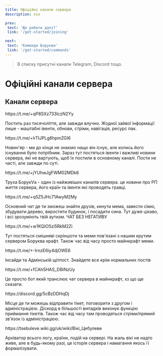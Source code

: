 ```yaml
---
title: Офіційні канали сервера
description: xxx

prev:
 text: 'Що робити далі?'
 link: '/get-started/joining'

next:
 text: 'Команди Борукви'
 link: '/get-started/commands'
---
```


> В списку присутні канали Telegram, Discord тощо.

<!-- 
Треба:
1. Перебрати посилання які мають тут знаходитись
2. Перебрати порядок (основні чати зверху, щітпост внизу)
3. Зробити скріншоти та оновити описи до кожного чату
-->

# Офіційні канали сервера
## Канали сервера

<!-- Цебулевий Майнкрафт 1.21+ #УкрТг ✙ -->    https://t.me/+qP8SXz733lczN2Yy
Постить раз тисячоліття, але завжди влучно. Жодної зайвої інформації лише -  маштабні івенти, обнови, стріми, навігація, ресурс пак.
<!-- Новин'яр Цебулевий -->                     https://t.me/+lrTIJPLg6hpmZGI6
Новин'яр - ми до кінця не знаємо нащо він існує, але колись його існування було потрібним. Зараз тут постяться івенти і важливі новини сервера, які не вартують, щоб їх постили в основному каналі.
Пости не часті, але завжди по суті.       
<!-- Труха ⚡️ БорукVа -->                       https://t.me/+jYUhwJgFWM02MDk6
Труха БорукVа - один із найживіших каналів сервера. це новини про РП життя сервера, його країн та івенти які проводять гравці.     
<!-- Боруква Майн Хаб 1.21+| чат серверу -->     https://t.me/+q5Z5JHc71AwyM2My
Основний чат де ти зможеш знайти друзів, кинути мема, завести сімю, збудувати дерево, виростити будинок, і посадити сина. Тут дуже цікаво, і всі зрозуміють твій аутизм. 
ЧАТ БЕЗ НЕГАТИВУ     
<!-- Цебулева сральня [Майнкрафт меми] -->        https://t.me/+w1KQIO5zi5RkM2Zi
Тут постяться смішняві скріншоти та меми пов'язані з нашим крутим сервером Боруква крафт. Також час від часу просто майнкрафт меми.  
<!-- Дрочільня Цебулі -->                          https://t.me/+-IrnzE6iy4djOWE6
Інсайди та Адмінській щітпост. Знайдете все крім нормальних постів
<!-- Бот чату Цебулевого Майкрафту -->              https://t.me/+fCAhSHAS_DBiNzUy
Це просто бот який транслює чат сервера в майнкрафт, хз що ще сказати.
<!-- Цебулева Імперія -->                            https://discord.gg/5cBzDDHqDj
Місце де ти можешь відправити тікет, поговорити з другом і адміністрацією. Діскорд в більшості випадків виконує функцію приймання тікетів. 
Також час від часу там проводяться стріми/прямий зв'язок із адміністрацією.
<!-- Вікі Цебулеве -->                                https://tsebuleve.wiki.gg/uk/wiki/Вікі_Цебулеве
Архіватор всього логу, країни, подій на сервері. 
На жаль вікі не надто живе, але в будь-якому разі, це історія сервера і намагання якось її формалізувати.   
